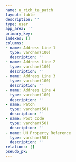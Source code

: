 ```yaml
---
name: u_rich_ta_patch
layout: table
description: ''
type: user
app_area: ''
primary_key: 
indexes: []
columns:
- name: Address Line 1
  type: varchar(100)
  description: ''
- name: Address Line 2
  type: varchar(100)
  description: ''
- name: Address Line 3
  type: varchar(100)
  description: ''
- name: Address Line 4
  type: varchar(100)
  description: ''
- name: Patch
  type: varchar(50)
  description: ''
- name: Post Code
  type: varchar(50)
  description: ''
- name: UH Property Reference
  type: varchar(50)
  description: ''
relations: []
pseudo_pk: 
---
```


